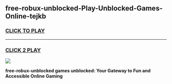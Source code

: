 
## free-robux-unblocked-Play-Unblocked-Games-Online-tejkb
<h3>
<a href="https://premium76.site?title=free-robux-unblocked&ref=25A">CLICK TO PLAY</a></h3>
<hr>

<h3>
<a href="https://premium76.site?title=free-robux-unblocked&ref=25A">CLICK 2 PLAY</a>
  
</h3>

<a href="https://premium76.site?title=free-robux-unblocked&ref=25A"><img src="https://clearcache.store/games.png"></a>


**free-robux-unblocked games unblocked: Your Gateway to Fun and Accessible Online Gaming**

